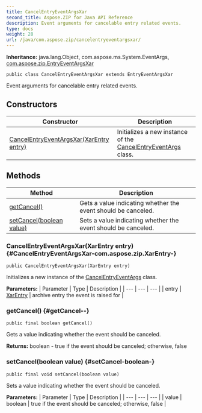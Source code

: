 ```yaml
---
title: CancelEntryEventArgsXar
second_title: Aspose.ZIP for Java API Reference
description: Event arguments for cancelable entry related events.
type: docs
weight: 28
url: /java/com.aspose.zip/cancelentryeventargsxar/
---
```


**Inheritance:**
java.lang.Object, com.aspose.ms.System.EventArgs, [com.aspose.zip.EntryEventArgsXar](../../com.aspose.zip/entryeventargsxar)
```
public class CancelEntryEventArgsXar extends EntryEventArgsXar
```

Event arguments for cancelable entry related events.
## Constructors

| Constructor | Description |
| --- | --- |
| [CancelEntryEventArgsXar(XarEntry entry)](#CancelEntryEventArgsXar-com.aspose.zip.XarEntry-) | Initializes a new instance of the [CancelEntryEventArgs](../../com.aspose.zip/cancelentryeventargs) class. |
## Methods

| Method | Description |
| --- | --- |
| [getCancel()](#getCancel--) | Gets a value indicating whether the event should be canceled. |
| [setCancel(boolean value)](#setCancel-boolean-) | Sets a value indicating whether the event should be canceled. |
### CancelEntryEventArgsXar(XarEntry entry) {#CancelEntryEventArgsXar-com.aspose.zip.XarEntry-}
```
public CancelEntryEventArgsXar(XarEntry entry)
```


Initializes a new instance of the [CancelEntryEventArgs](../../com.aspose.zip/cancelentryeventargs) class.

**Parameters:**
| Parameter | Type | Description |
| --- | --- | --- |
| entry | [XarEntry](../../com.aspose.zip/xarentry) | archive entry the event is raised for |

### getCancel() {#getCancel--}
```
public final boolean getCancel()
```


Gets a value indicating whether the event should be canceled.

**Returns:**
boolean - true if the event should be canceled; otherwise, false
### setCancel(boolean value) {#setCancel-boolean-}
```
public final void setCancel(boolean value)
```


Sets a value indicating whether the event should be canceled.

**Parameters:**
| Parameter | Type | Description |
| --- | --- | --- |
| value | boolean | true if the event should be canceled; otherwise, false |


